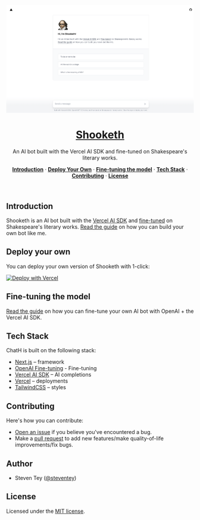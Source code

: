 <a href="https://vercel.fyi/shooketh">
  <img alt="Shooketh – AI bot fine-tuned on Shakespeare's literary works." src="/app/opengraph-image.png">
  <h1 align="center">Shooketh</h1>
</a>

<p align="center">
  An AI bot built with the Vercel AI SDK and fine-tuned on Shakespeare's literary works.
</p>

<p align="center">
  <a href="#introduction"><strong>Introduction</strong></a> ·
  <a href="#deploy-your-own"><strong>Deploy Your Own</strong></a> ·
  <a href="#fine-tuning-the-model"><strong>Fine-tuning the model</strong></a> ·
  <a href="#tech-stack"><strong>Tech Stack</strong></a> ·
  <a href="#contributing"><strong>Contributing</strong></a> ·
  <a href="#license"><strong>License</strong></a>
</p>
<br/>

## Introduction

Shooketh is an AI bot built with the [Vercel AI SDK](https://sdk.vercel.ai/docs) and [fine-tuned](https://openai.com/blog/gpt-3-5-turbo-fine-tuning-and-api-updates) on Shakespeare's literary works. [Read the guide](https://vercel.com/guides/fine-tuning-openai-nextjs) on how you can build your own bot like me.

## Deploy your own

You can deploy your own version of Shooketh with 1-click:

[![Deploy with Vercel](https://vercel.com/button)](https://vercel.com/new/clone?demo-description=An+AI+bot+built+with+the+Vercel+AI+SDK%2C+OpenAI+gpt-3.5-turbo%2C+and+fine-tuned+on+Shakespeare%27s+literary+works&demo-image=%2F%2Fimages.ctfassets.net%2Fe5382hct74si%2F18AaW1vWGDC6nOWYkVsYKu%2Fd18b230765c3436a9a3b3fd62bc06867%2FCleanShot_2023-08-30_at_10.07.14_2x.png&demo-title=Shooketh+%E2%80%93%C2%A0AI+bot+fine-tuned+on+Shakespeare&demo-url=https%3A%2F%2Fvercel.fyi/shooketh%2F&env=OPENAI_API_KEY&envDescription=Get+your+OpenAI+API+Key+here%3A&envLink=https%3A%2F%2Fplatform.openai.com%2Faccount%2Fapi-keys&from=templates&project-name=Shooketh+%E2%80%93%C2%A0AI+bot+fine-tuned+on+Shakespeare&repository-name=shooketh&repository-url=https%3A%2F%2Fgithub.com%2Fsteven-tey%2Fshooketh)

## Fine-tuning the model

[Read the guide](https://vercel.com/guides/fine-tuning-openai-nextjs) on how you can fine-tune your own AI bot with OpenAI + the Vercel AI SDK.

## Tech Stack

ChatH is built on the following stack:

- [Next.js](https://nextjs.org/) – framework
- [OpenAI Fine-tuning](https://openai.com/blog/gpt-3-5-turbo-fine-tuning-and-api-updates) - Fine-tuning
- [Vercel AI SDK](https://sdk.vercel.ai/docs) – AI completions
- [Vercel](https://vercel.com) – deployments
- [TailwindCSS](https://tailwindcss.com/) – styles

## Contributing

Here's how you can contribute:

- [Open an issue](https://github.com/steven-tey/shooketh/issues) if you believe you've encountered a bug.
- Make a [pull request](https://github.com/steven-tey/shooketh/pull) to add new features/make quality-of-life improvements/fix bugs.

## Author

- Steven Tey ([@steventey](https://twitter.com/steventey))

## License

Licensed under the [MIT license](https://github.com/steven-tey/shooketh/blob/main/LICENSE.md).
